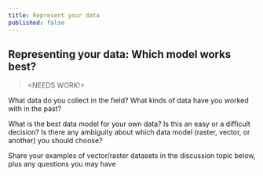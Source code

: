 ```yaml
---
title: Represent your data
published: false
---
```


## Representing your data: Which model works best?

> <NEEDS WORK!>

What data do you collect in the field?  What kinds of data have you worked with in the past?






What is the best data model for your own data?  Is this an easy or a difficult decision?  Is there any ambiguity about which data model (raster, vector, or another) you should choose?

Share your examples of vector/raster datasets in the discussion topic below, plus any questions you may have 

<div id='discourse-comments'></div>

<script type="text/javascript">
  window.DiscourseEmbed = { discourseUrl: 'https://community.verdantlearn.org/', topicId: 491 };

  (function() {
    var d = document.createElement('script'); d.type = 'text/javascript'; d.async = true;
    d.src = window.DiscourseEmbed.discourseUrl + 'javascripts/embed.js';
    (document.getElementsByTagName('head')[0] || document.getElementsByTagName('body')[0]).appendChild(d);
  })();
</script>


